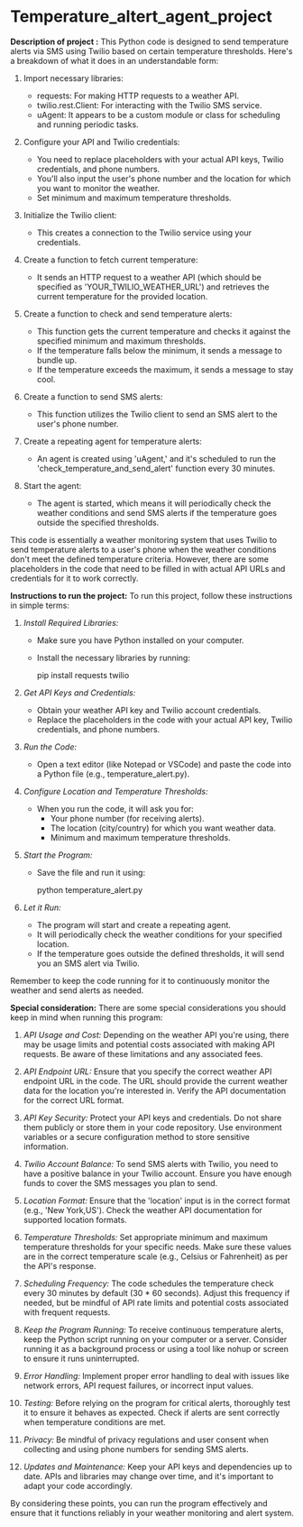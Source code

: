 # Temperature_altert_agent_project


**Description of project :**
This Python code is designed to send temperature alerts via SMS using Twilio based on certain temperature thresholds. Here's a breakdown of what it does in an understandable form:

1. Import necessary libraries:
   - requests: For making HTTP requests to a weather API.
   - twilio.rest.Client: For interacting with the Twilio SMS service.
   - uAgent: It appears to be a custom module or class for scheduling and running periodic tasks.

2. Configure your API and Twilio credentials:
   - You need to replace placeholders with your actual API keys, Twilio credentials, and phone numbers.
   - You'll also input the user's phone number and the location for which you want to monitor the weather.
   - Set minimum and maximum temperature thresholds.

3. Initialize the Twilio client:
   - This creates a connection to the Twilio service using your credentials.

4. Create a function to fetch current temperature:
   - It sends an HTTP request to a weather API (which should be specified as 'YOUR_TWILIO_WEATHER_URL') and retrieves the current temperature for the provided location.

5. Create a function to check and send temperature alerts:
   - This function gets the current temperature and checks it against the specified minimum and maximum thresholds.
   - If the temperature falls below the minimum, it sends a message to bundle up.
   - If the temperature exceeds the maximum, it sends a message to stay cool.

6. Create a function to send SMS alerts:
   - This function utilizes the Twilio client to send an SMS alert to the user's phone number.

7. Create a repeating agent for temperature alerts:
   - An agent is created using 'uAgent,' and it's scheduled to run the 'check_temperature_and_send_alert' function every 30 minutes.

8. Start the agent:
   - The agent is started, which means it will periodically check the weather conditions and send SMS alerts if the temperature goes outside the specified thresholds.

This code is essentially a weather monitoring system that uses Twilio to send temperature alerts to a user's phone when the weather conditions don't meet the defined temperature criteria. However, there are some placeholders in the code that need to be filled in with actual API URLs and credentials for it to work correctly.

**Instructions to run the project:**
To run this project, follow these instructions in simple terms:

1. *Install Required Libraries:*
   - Make sure you have Python installed on your computer.
   - Install the necessary libraries by running:
     
     pip install requests twilio
     

2. *Get API Keys and Credentials:*
   - Obtain your weather API key and Twilio account credentials.
   - Replace the placeholders in the code with your actual API key, Twilio credentials, and phone numbers.

3. *Run the Code:*
   - Open a text editor (like Notepad or VSCode) and paste the code into a Python file (e.g., temperature_alert.py).

4. *Configure Location and Temperature Thresholds:*
   - When you run the code, it will ask you for:
     - Your phone number (for receiving alerts).
     - The location (city/country) for which you want weather data.
     - Minimum and maximum temperature thresholds.

5. *Start the Program:*
   - Save the file and run it using:
     
     python temperature_alert.py
     

6. *Let it Run:*
   - The program will start and create a repeating agent.
   - It will periodically check the weather conditions for your specified location.
   - If the temperature goes outside the defined thresholds, it will send you an SMS alert via Twilio.

Remember to keep the code running for it to continuously monitor the weather and send alerts as needed.


**Special consideration:**
There are some special considerations you should keep in mind when running this program:

1. *API Usage and Cost:* Depending on the weather API you're using, there may be usage limits and potential costs associated with making API requests. Be aware of these limitations and any associated fees.

2. *API Endpoint URL:* Ensure that you specify the correct weather API endpoint URL in the code. The URL should provide the current weather data for the location you're interested in. Verify the API documentation for the correct URL format.

3. *API Key Security:* Protect your API keys and credentials. Do not share them publicly or store them in your code repository. Use environment variables or a secure configuration method to store sensitive information.

4. *Twilio Account Balance:* To send SMS alerts with Twilio, you need to have a positive balance in your Twilio account. Ensure you have enough funds to cover the SMS messages you plan to send.

5. *Location Format:* Ensure that the 'location' input is in the correct format (e.g., 'New York,US'). Check the weather API documentation for supported location formats.

6. *Temperature Thresholds:* Set appropriate minimum and maximum temperature thresholds for your specific needs. Make sure these values are in the correct temperature scale (e.g., Celsius or Fahrenheit) as per the API's response.

7. *Scheduling Frequency:* The code schedules the temperature check every 30 minutes by default (30 * 60 seconds). Adjust this frequency if needed, but be mindful of API rate limits and potential costs associated with frequent requests.

8. *Keep the Program Running:* To receive continuous temperature alerts, keep the Python script running on your computer or a server. Consider running it as a background process or using a tool like nohup or screen to ensure it runs uninterrupted.

9. *Error Handling:* Implement proper error handling to deal with issues like network errors, API request failures, or incorrect input values.

10. *Testing:* Before relying on the program for critical alerts, thoroughly test it to ensure it behaves as expected. Check if alerts are sent correctly when temperature conditions are met.

11. *Privacy:* Be mindful of privacy regulations and user consent when collecting and using phone numbers for sending SMS alerts.

12. *Updates and Maintenance:* Keep your API keys and dependencies up to date. APIs and libraries may change over time, and it's important to adapt your code accordingly.

By considering these points, you can run the program effectively and ensure that it functions reliably in your weather monitoring and alert system.












